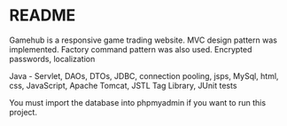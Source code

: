 # README #

Gamehub is a responsive game trading website.
MVC design pattern was implemented.
Factory command pattern was also used.
Encrypted passwords, localization

Java - Servlet, DAOs, DTOs, JDBC, connection pooling,
jsps,
MySql,
html,
css,
JavaScript,
Apache Tomcat,
JSTL Tag Library,
JUnit tests

You must import the database into phpmyadmin if you want to run this project.
